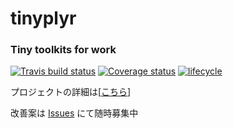 # **tinyplyr**

### Tiny toolkits for work
[![Travis build status](<https://travis-ci.org/smxshxishxad/tinyplyr.svg?branch=master>)](<https://travis-ci.org/smxshxishxad/tinyplyr>)
[![Coverage status](https://coveralls.io/repos/github/smxshxishxad/tinyplyr/badge.svg)](https://coveralls.io/r/smxshxishxad/tinyplyr?branch=master)
[![lifecycle](https://img.shields.io/badge/lifecycle-experimental-orange.svg)](https://www.tidyverse.org/lifecycle/#experimental)

プロジェクトの詳細は[[こちら](tinyplyr/tinyplyr.org)]

改善案は [Issues](https://github.com/smxshxishxad/tinyplyr/issues) にて随時募集中

